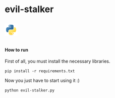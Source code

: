 # evil-stalker<span><p align="left"> <a href="https://www.python.org" target="_blank" rel="noreferrer"> <img src="https://raw.githubusercontent.com/devicons/devicon/master/icons/python/python-original.svg" alt="python" width="40" height="40"/> </a> </p>

#### How to run

First of all, you must install the necessary libraries.
```
pip install -r requirements.txt
```
Now you just have to start using it :) 
```
python evil-stalker.py
```
